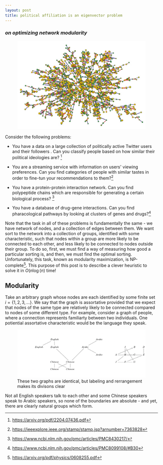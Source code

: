 ```yaml
---
layout: post
title: political affiliation is an eigenvector problem
---
```


### *on optimizing network modularity*

<p align="center">
<figure>
<img src="/images/largenetwork.webp" alt="network"/>
    <figcaption></figcaption>
</figure>
</p>

Consider the following problems:

* You have a data on a large collection of politically active Twitter users and their followers . Can you classify people based on how similar their political ideologies are? [^1]

* You are a streaming service with information on users' viewing 
preferences. Can you find categories of people with similar tastes in order to 
fine-tun your recommendations to them?[^2]



* You have a protein-protein interaction network. Can you 
find polypeptide chains which are responsible for 
generating a certain biological process? [^3]

* You have a database of drug-gene interactions. Can you find
pharacological pathways by looking at clusters of genes 
and drugs?[^4]




Note that the task in all of these problems 
is fundamentally the same - we have network of nodes, 
and a collection of edges
between them. We want sort to the network into a 
collection of groups, identified with some characteristic, such that nodes within a group are more likely 
to be connected to each other, 
and less likely 
to be connected to  nodes outside their group. To do so, first, we must find a way of measuring how 
good a particular sorting is, and then, we must find the 
optimal sorting.
Unfortunately, this task, known as 
modularity maximization, is NP-complete[^5].
 This purpose 
of this post is to describe a clever heuristic 
to solve it in $O(n\log(n)$ time!

## Modularity

Take an arbitrary graph whose nodes are each identified by 
some finite set $i=\{1,2,3,...\}$. We say that the graph 
is assortative provided that we expect that nodes of the 
same type are relatively likely to be connected compared 
to nodes of some different type. For example, consider a
graph of people, where a connection represents familiarty 
between two individuals. One potiential assortative 
characteristic would be the language they speak.



<p align="center">
<figure>
<img src="/images/badgraphs.png" alt="network"/>
    <figcaption>These two graphs are identical, but labeling and rerrangement makes its divisons clear</figcaption>
</figure>
</p>


Not all English speakers talk to each other 
and some Chinese speakers speak to Arabic speakers, so 
none of the boundaries are absolute - and yet, there are 
clearly natural groups which form. 



[^1]:<a href="https://arxiv.org/pdf/2204.07436.pdf">https://arxiv.org/pdf/2204.07436.pdf</a>
[^2]:<a href="https://ieeexplore.ieee.org/stamp/stamp.jsp?arnumber=7363828">https://ieeexplore.ieee.org/stamp/stamp.jsp?arnumber=7363828</a>
[^3]:<a href="https://www.ncbi.nlm.nih.gov/pmc/articles/PMC8430217/">https://www.ncbi.nlm.nih.gov/pmc/articles/PMC8430217/</a>
[^4]:<a href="https://www.ncbi.nlm.nih.gov/pmc/articles/PMC8099108/#B30">https://www.ncbi.nlm.nih.gov/pmc/articles/PMC8099108/#B30</a>
[^5]:<a href="hhttps://arxiv.org/pdf/physics/0608255.pdf">https://arxiv.org/pdf/physics/0608255.pdf</a>
